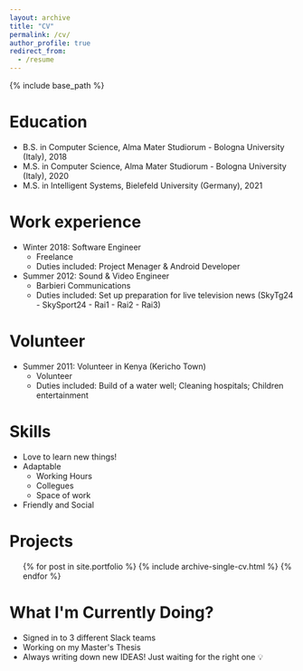```yaml
---
layout: archive
title: "CV"
permalink: /cv/
author_profile: true
redirect_from:
  - /resume
---
```


{% include base_path %}

Education
======
* B.S. in Computer Science, Alma Mater Studiorum - Bologna University (Italy), 2018
* M.S. in Computer Science, Alma Mater Studiorum - Bologna University (Italy), 2020
* M.S. in Intelligent Systems, Bielefeld University (Germany), 2021

Work experience
======
* Winter 2018: Software Engineer
  * Freelance
  * Duties included: Project Menager & Android Developer
* Summer 2012: Sound & Video Engineer
  * Barbieri Communications
  * Duties included: Set up preparation for live television news (SkyTg24 - SkySport24 - Rai1 - Rai2 - Rai3)

Volunteer
======
* Summer 2011: Volunteer in Kenya (Kericho Town)
  * Volunteer
  * Duties included: Build of a water well; Cleaning hospitals; Children entertainment


Skills
======
* Love to learn new things!
* Adaptable
  * Working Hours
  * Collegues
  * Space of work
* Friendly and Social

Projects
======
  <ul>{% for post in site.portfolio %}
    {% include archive-single-cv.html %}
  {% endfor %}</ul>
  
What I'm Currently Doing?
======
* Signed in to 3 different Slack teams
* Working on my Master's Thesis
* Always writing down new IDEAS! Just waiting for the right one 💡
